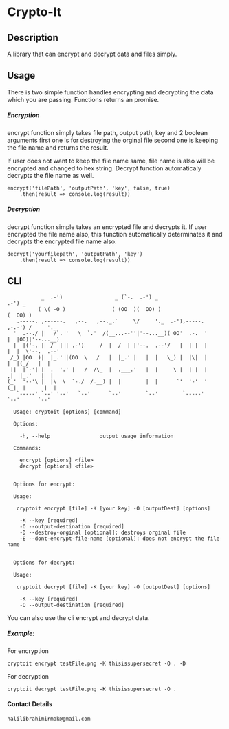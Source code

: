 # Crypto-It

## Description

A library that can encrypt and decrypt data and files simply.

## Usage

There is two simple function handles encrypting and decrypting the data
which you are passing. Functions returns an promise.

##### Encryption

encrypt function simply takes file path, output path, key and
2 boolean arguments first one is for destroying the orginal file
second one is keeping the file name and returns the result.

If user does not want to keep the file name same, file name is also will
be encrypted and changed to hex string. Decrypt function automaticaly
decrypts the file name as well.

```
encrypt('filePath', 'outputPath', 'key', false, true)
    .then(result => console.log(result))
```

##### Decryption

decrypt function simple takes an encrypted file and decrypts it. If user
encrypted the file name also, this function automatically determinates it and
decrypts the encrypted file name also.

```
decrypt('yourfilepath', 'outputPath', 'key')
    .then(result => console.log(result))
```

## CLI

```
           _  .-')                 _ (`-.  .-') _                                .-') _
          ( \( -O )               ( (OO  )(  OO) )                              (  OO) )
   .-----. ,------.   ,--.   ,--._.`     \/     '._  .-'),-----.         ,-.-') /     '._
  '  .--./ |   /`. '   \  `.'  /(__...--''|'--...__)( OO'  .-.  '        |  |OO)|'--...__)
  |  |('-. |  /  | | .-')     /  |  /  | |'--.  .--'/   |  | |  |        |  |  \'--.  .--'
 /_) |OO  )|  |_.' |(OO  \   /   |  |_.' |   |  |   \_) |  |\|  |        |  |(_/   |  |
 ||  |`-'| |  .  '.' |   /  /\_  |  .___.'   |  |     \ |  | |  |       ,|  |_.'   |  |
(_'  '--'\ |  |\  \  `-./  /.__) |  |        |  |      `'  '-'  '      (_|  |      |  |
   `-----' `--' '--'   `--'      `--'        `--'        `-----'         `--'      `--'

  Usage: cryptoit [options] [command]

  Options:

    -h, --help                output usage information

  Commands:

    encrypt [options] <file>
    decrypt [options] <file>


  Options for encrypt:

  Usage:

   cryptoit encrypt [file] -K [your key] -O [outputDest] [options]

    -K --key [required]
    -O --output-destination [required]
    -D --destroy-orginal [optional]: destroys orginal file
    -E --dont-encrypt-file-name [optional]: does not encrypt the file name


  Options for decrypt:

  Usage:

   cryptoit decrypt [file] -K [your key] -O [outputDest] [options]

    -K --key [required]
    -O --output-destination [required]
```

You can also use the cli encrypt and decrypt data.

##### Example:

For encryption

`cryptoit encrypt testFile.png -K thisissupersecret -O . -D`

For decryption

`cryptoit decrypt testFile.png -K thisissupersecret -O .`


#### Contact Details

`halilibrahimirmak@gmail.com`
